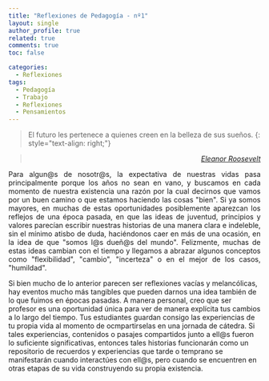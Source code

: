 ```yaml
---
title: "Reflexiones de Pedagogía - nº1"
layout: single
author_profile: true
related: true
comments: true
toc: false

categories:
  - Reflexiones
tags:
  - Pedagogía
  - Trabajo
  - Reflexiones
  - Pensamientos
---
```


> El futuro les pertenece a quienes creen en la belleza de sus sueños.
{: style="text-align: right;"}

> <cite style="text-align: right; display: block;"><a href="https://proverbia.net/cita/13461-el-futuro-pertenece-a-quienes-creen-en-la-belleza-">Eleanor Roosevelt</a></cite>

<p align="justify" markdown="1">
Para algun@s de nosotr@s, la expectativa de nuestras vidas pasa principalmente porque los años no sean en vano, y buscamos en cada momento de nuestra existencia una razón por la cual decirnos que vamos por un buen camino o que estamos haciendo las cosas "bien". Si ya somos mayores, en muchas de estas oportunidades posiblemente aparezcan los reflejos de una época pasada, en que las ideas de juventud, principios y valores parecían escribir nuestras historias de una manera clara e indeleble, sin el mínimo atisbo de duda, haciéndonos caer en más de una ocasión, en la idea de que "somos l@s dueñ@s del mundo". Felizmente, muchas de estas ideas  cambian con el tiempo y llegamos a abrazar algunos conceptos como "flexibilidad", "cambio", "incerteza"  o en el mejor de los casos, "humildad".

Si bien mucho de lo anterior parecen ser reflexiones vacías y melancólicas, hay eventos mucho más tangibles que pueden darnos una idea también de lo que fuimos en épocas pasadas. A manera personal, creo que ser profesor es una oportunidad única para ver de manera explícita tus cambios a lo largo del tiempo. Tus estudiantes guardan consigo las experiencias de tu propia vida al momento de ocmpartirselas en una jornada de cátedra. Si tales experiencias, contenidos o pasajes compartidos junto a ell@s fueron lo suficiente significativas, entonces tales historias funcionarán como un repositorio de recuerdos y experiencias que tarde o temprano se manifestarán cuando interactúes con ell@s, pero cuando se encuentren en otras etapas de su vida construyendo su propia existencia.

</p>
